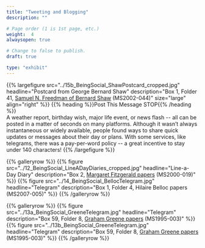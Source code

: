 ```yaml
---
title: "Tweeting and Blogging"
description: ""

# Page order (1 is 1st page, etc.)
weight:  4
alwaysopen: true

# Change to false to publish.
draft: true

type: "exhibit"
---
```


{{% largefigure src="../15b_BeingSocial_ShawPostcard_cropped.jpg"
                headline="Postcard from George Bernard Shaw"
                description="Box 1, Folder 41, [Samuel N. Freedman of Bernard Shaw](https://bc-primo.hosted.exlibrisgroup.com/primo-explore/fulldisplay?docid=ALMA-BC21354365750001021&context=L&vid=bclib_new&search_scope=bcl&tab=bcl_only&lang=en_US) (MS2002-044)"
                size="large" align="right" %}}
{{% heading %}}Post This Message STOP{{% /heading %}}  
A weather report, birthday wish, major life event, or news flash -- all can be posted in a matter of seconds on many platforms. Although it wasn’t always instantaneous or widely available, people found ways to share quick updates or messages about their day or plans. With some services, like telegrams, there was a pay-per-word policy -- a great incentive to stay under 140 characters!
{{% /largefigure %}}

{{% galleryrow %}}
{{% figure src="../12_BeingSocial_LineADayDiaries_cropped.jpg"
            headline="Line-a-Day Diary"
            description="Box 2, [Margaret Fitzgerald papers](https://bc-primo.hosted.exlibrisgroup.com/primo-explore/fulldisplay?docid=ALMA-BC21372539030001021&context=L&vid=bclib_new&search_scope=bcl&tab=bcl_only&lang=en_US) (MS2000-019)"
%}}
{{% figure src="../14_BeingSocial_BellocTelegram.jpg"
            headline="Telegram"
            description="Box 1, Folder 4, Hilaire Belloc papers (MS2007-005)"
%}}
{{% /galleryrow %}}

{{% galleryrow %}}
{{% figure src="../13a_BeingSocial_GreeneTelegram.jpg"
            headline="Telegram"
            description="Box 59, Folder 8, [Graham Greene papers](https://bc-primo.hosted.exlibrisgroup.com/primo-explore/fulldisplay?docid=ALMA-BC21351254200001021&context=L&vid=bclib_new&search_scope=bcl&tab=bcl_only&lang=en_US) (MS1995-003)"
%}}
{{% figure src="../13b_BeingSocial_GreeneTelegram.jpg"
            headline="Telegram"
            description="Box 59, Folder 8, [Graham Greene papers](https://bc-primo.hosted.exlibrisgroup.com/primo-explore/fulldisplay?docid=ALMA-BC21351254200001021&context=L&vid=bclib_new&search_scope=bcl&tab=bcl_only&lang=en_US) (MS1995-003)"
%}}
{{% /galleryrow %}}
